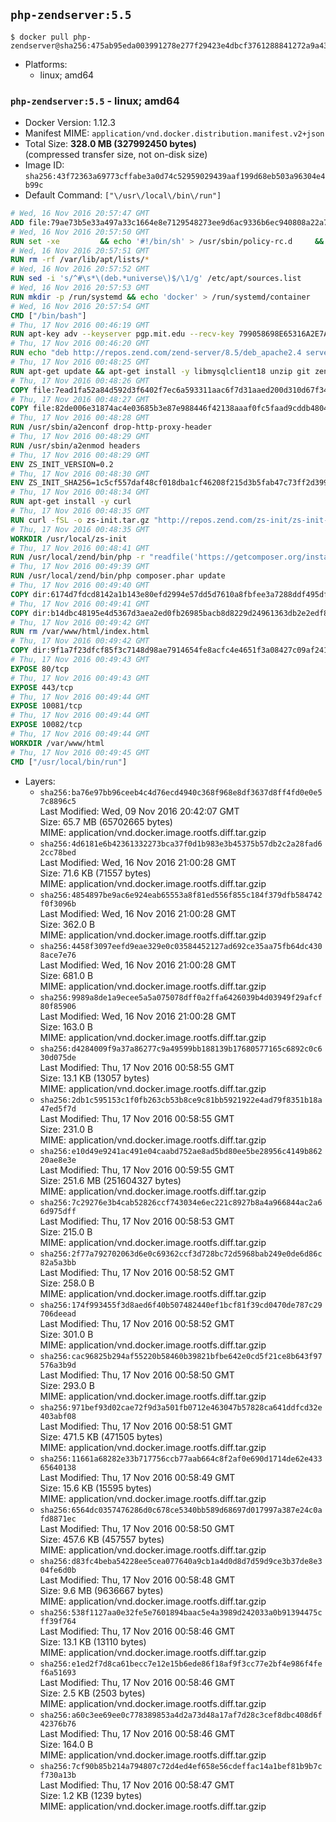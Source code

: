 ## `php-zendserver:5.5`

```console
$ docker pull php-zendserver@sha256:475ab95eda003991278e277f29423e4dbcf3761288841272a9a438ee2ff38a44
```

-	Platforms:
	-	linux; amd64

### `php-zendserver:5.5` - linux; amd64

-	Docker Version: 1.12.3
-	Manifest MIME: `application/vnd.docker.distribution.manifest.v2+json`
-	Total Size: **328.0 MB (327992450 bytes)**  
	(compressed transfer size, not on-disk size)
-	Image ID: `sha256:43f72363a69773cffabe3a0d74c52959029439aaf199d68eb503a96304e4b99c`
-	Default Command: `["\/usr\/local\/bin\/run"]`

```dockerfile
# Wed, 16 Nov 2016 20:57:47 GMT
ADD file:79ae73b5e33a497a33c1664e8e7129548273ee9d6ac9336b6ec940808a22a781 in / 
# Wed, 16 Nov 2016 20:57:50 GMT
RUN set -xe 		&& echo '#!/bin/sh' > /usr/sbin/policy-rc.d 	&& echo 'exit 101' >> /usr/sbin/policy-rc.d 	&& chmod +x /usr/sbin/policy-rc.d 		&& dpkg-divert --local --rename --add /sbin/initctl 	&& cp -a /usr/sbin/policy-rc.d /sbin/initctl 	&& sed -i 's/^exit.*/exit 0/' /sbin/initctl 		&& echo 'force-unsafe-io' > /etc/dpkg/dpkg.cfg.d/docker-apt-speedup 		&& echo 'DPkg::Post-Invoke { "rm -f /var/cache/apt/archives/*.deb /var/cache/apt/archives/partial/*.deb /var/cache/apt/*.bin || true"; };' > /etc/apt/apt.conf.d/docker-clean 	&& echo 'APT::Update::Post-Invoke { "rm -f /var/cache/apt/archives/*.deb /var/cache/apt/archives/partial/*.deb /var/cache/apt/*.bin || true"; };' >> /etc/apt/apt.conf.d/docker-clean 	&& echo 'Dir::Cache::pkgcache ""; Dir::Cache::srcpkgcache "";' >> /etc/apt/apt.conf.d/docker-clean 		&& echo 'Acquire::Languages "none";' > /etc/apt/apt.conf.d/docker-no-languages 		&& echo 'Acquire::GzipIndexes "true"; Acquire::CompressionTypes::Order:: "gz";' > /etc/apt/apt.conf.d/docker-gzip-indexes 		&& echo 'Apt::AutoRemove::SuggestsImportant "false";' > /etc/apt/apt.conf.d/docker-autoremove-suggests
# Wed, 16 Nov 2016 20:57:51 GMT
RUN rm -rf /var/lib/apt/lists/*
# Wed, 16 Nov 2016 20:57:52 GMT
RUN sed -i 's/^#\s*\(deb.*universe\)$/\1/g' /etc/apt/sources.list
# Wed, 16 Nov 2016 20:57:53 GMT
RUN mkdir -p /run/systemd && echo 'docker' > /run/systemd/container
# Wed, 16 Nov 2016 20:57:54 GMT
CMD ["/bin/bash"]
# Thu, 17 Nov 2016 00:46:19 GMT
RUN apt-key adv --keyserver pgp.mit.edu --recv-key 799058698E65316A2E7A4FF42EAE1437F7D2C623
# Thu, 17 Nov 2016 00:46:20 GMT
RUN echo "deb http://repos.zend.com/zend-server/8.5/deb_apache2.4 server non-free" >> /etc/apt/sources.list.d/zend-server.list
# Thu, 17 Nov 2016 00:48:25 GMT
RUN apt-get update && apt-get install -y libmysqlclient18 unzip git zend-server-php-5.5 && /usr/local/zend/bin/zendctl.sh stop
# Thu, 17 Nov 2016 00:48:26 GMT
COPY file:7ead1fa52a84d592d3f6402f7ec6a593311aac6f7d31aaed200d310d67f34d54 in /etc/ 
# Thu, 17 Nov 2016 00:48:27 GMT
COPY file:82de006e31874ac4e03685b3e87e988446f42138aaaf0fc5faad9cddb48040ba in /etc/apache2/conf-available 
# Thu, 17 Nov 2016 00:48:28 GMT
RUN /usr/sbin/a2enconf drop-http-proxy-header
# Thu, 17 Nov 2016 00:48:29 GMT
RUN /usr/sbin/a2enmod headers
# Thu, 17 Nov 2016 00:48:29 GMT
ENV ZS_INIT_VERSION=0.2
# Thu, 17 Nov 2016 00:48:30 GMT
ENV ZS_INIT_SHA256=1c5cf557daf48cf018dba1cf46208f215d3b5fab47c73ff2d39988581ebd6932
# Thu, 17 Nov 2016 00:48:34 GMT
RUN apt-get install -y curl
# Thu, 17 Nov 2016 00:48:35 GMT
RUN curl -fSL -o zs-init.tar.gz "http://repos.zend.com/zs-init/zs-init-docker-${ZS_INIT_VERSION}.tar.gz"     && echo "${ZS_INIT_SHA256} *zs-init.tar.gz" | sha256sum -c -     && mkdir /usr/local/zs-init     && tar xzf zs-init.tar.gz --strip-components=1 -C /usr/local/zs-init     && rm zs-init.tar.gz
# Thu, 17 Nov 2016 00:48:35 GMT
WORKDIR /usr/local/zs-init
# Thu, 17 Nov 2016 00:48:41 GMT
RUN /usr/local/zend/bin/php -r "readfile('https://getcomposer.org/installer');" | /usr/local/zend/bin/php
# Thu, 17 Nov 2016 00:49:39 GMT
RUN /usr/local/zend/bin/php composer.phar update
# Thu, 17 Nov 2016 00:49:40 GMT
COPY dir:6174d7fdcd8142a1b143e80efd2994e57dd5d7610a8fbfee3a7288ddf495dfdf in /usr/local/bin 
# Thu, 17 Nov 2016 00:49:41 GMT
COPY dir:b14dbc48195e4d5367d3aea2ed0fb26985bacb8d8229d24961363db2e2edf8f0 in /usr/local/zend/var/plugins/ 
# Thu, 17 Nov 2016 00:49:42 GMT
RUN rm /var/www/html/index.html
# Thu, 17 Nov 2016 00:49:42 GMT
COPY dir:9f1a7f23dfcf85f3c7148d98ae7914654fe8acfc4e4651f3a08427c09af24198 in /var/www/html 
# Thu, 17 Nov 2016 00:49:43 GMT
EXPOSE 80/tcp
# Thu, 17 Nov 2016 00:49:43 GMT
EXPOSE 443/tcp
# Thu, 17 Nov 2016 00:49:44 GMT
EXPOSE 10081/tcp
# Thu, 17 Nov 2016 00:49:44 GMT
EXPOSE 10082/tcp
# Thu, 17 Nov 2016 00:49:44 GMT
WORKDIR /var/www/html
# Thu, 17 Nov 2016 00:49:45 GMT
CMD ["/usr/local/bin/run"]
```

-	Layers:
	-	`sha256:ba76e97bb96ceeb4c4d76ecd4940c368f968e8df3637d8ff4fd0e0e57c8896c5`  
		Last Modified: Wed, 09 Nov 2016 20:42:07 GMT  
		Size: 65.7 MB (65702665 bytes)  
		MIME: application/vnd.docker.image.rootfs.diff.tar.gzip
	-	`sha256:4d6181e6b42361332273bca37f0d1b983e3b45375b57db2c2a28fad62cc78bed`  
		Last Modified: Wed, 16 Nov 2016 21:00:28 GMT  
		Size: 71.6 KB (71557 bytes)  
		MIME: application/vnd.docker.image.rootfs.diff.tar.gzip
	-	`sha256:4854897be9ac6e924eab65553a8f81ed556f855c184f379dfb584742f0f3096b`  
		Last Modified: Wed, 16 Nov 2016 21:00:28 GMT  
		Size: 362.0 B  
		MIME: application/vnd.docker.image.rootfs.diff.tar.gzip
	-	`sha256:4458f3097eefd9eae329e0c03584452127ad692ce35aa75fb64dc4308ace7e76`  
		Last Modified: Wed, 16 Nov 2016 21:00:28 GMT  
		Size: 681.0 B  
		MIME: application/vnd.docker.image.rootfs.diff.tar.gzip
	-	`sha256:9989a8de1a9ecee5a5a075078dff0a2ffa6426039b4d03949f29afcf80f85906`  
		Last Modified: Wed, 16 Nov 2016 21:00:28 GMT  
		Size: 163.0 B  
		MIME: application/vnd.docker.image.rootfs.diff.tar.gzip
	-	`sha256:d4284009f9a37a86277c9a49599bb188139b17680577165c6892c0c630d075de`  
		Last Modified: Thu, 17 Nov 2016 00:58:55 GMT  
		Size: 13.1 KB (13057 bytes)  
		MIME: application/vnd.docker.image.rootfs.diff.tar.gzip
	-	`sha256:2db1c595153c1f0fb263cb53b8ce9c81bb5921922e4ad79f8351b18a47ed5f7d`  
		Last Modified: Thu, 17 Nov 2016 00:58:55 GMT  
		Size: 231.0 B  
		MIME: application/vnd.docker.image.rootfs.diff.tar.gzip
	-	`sha256:e10d49e9241ac491e04caabd752ae8ad5bd80ee5be28956c4149b86220ae8e3e`  
		Last Modified: Thu, 17 Nov 2016 00:59:55 GMT  
		Size: 251.6 MB (251604327 bytes)  
		MIME: application/vnd.docker.image.rootfs.diff.tar.gzip
	-	`sha256:7c29276e3b4cab52826ccf743034e6ec221c8927b8a4a966844ac2a66d975dff`  
		Last Modified: Thu, 17 Nov 2016 00:58:53 GMT  
		Size: 215.0 B  
		MIME: application/vnd.docker.image.rootfs.diff.tar.gzip
	-	`sha256:2f77a792702063d6e0c69362ccf3d728bc72d5968bab249e0de6d86c82a5a3bb`  
		Last Modified: Thu, 17 Nov 2016 00:58:52 GMT  
		Size: 258.0 B  
		MIME: application/vnd.docker.image.rootfs.diff.tar.gzip
	-	`sha256:174f993455f3d8aed6f40b507482440ef1bcf81f39cd0470de787c29706deead`  
		Last Modified: Thu, 17 Nov 2016 00:58:52 GMT  
		Size: 301.0 B  
		MIME: application/vnd.docker.image.rootfs.diff.tar.gzip
	-	`sha256:cac96825b294af55220b58460b39821bfbe642e0cd5f21ce8b643f97576a3b9d`  
		Last Modified: Thu, 17 Nov 2016 00:58:50 GMT  
		Size: 293.0 B  
		MIME: application/vnd.docker.image.rootfs.diff.tar.gzip
	-	`sha256:971bef93d02cae72f9d3a501fb0712e463047b57828ca641ddfcd32e403abf08`  
		Last Modified: Thu, 17 Nov 2016 00:58:51 GMT  
		Size: 471.5 KB (471505 bytes)  
		MIME: application/vnd.docker.image.rootfs.diff.tar.gzip
	-	`sha256:11661a68282e33b717756ccb77aab664c8f2af0e690d1714de62e43365640138`  
		Last Modified: Thu, 17 Nov 2016 00:58:49 GMT  
		Size: 15.6 KB (15595 bytes)  
		MIME: application/vnd.docker.image.rootfs.diff.tar.gzip
	-	`sha256:6564dc0357476286d0c678ce5340bb589d68697d017997a387e24c0afd8871ec`  
		Last Modified: Thu, 17 Nov 2016 00:58:50 GMT  
		Size: 457.6 KB (457557 bytes)  
		MIME: application/vnd.docker.image.rootfs.diff.tar.gzip
	-	`sha256:d83fc4beba54228ee5cea077640a9cb1a4d0d8d7d59d9ce3b37de8e304fe6d0b`  
		Last Modified: Thu, 17 Nov 2016 00:58:48 GMT  
		Size: 9.6 MB (9636667 bytes)  
		MIME: application/vnd.docker.image.rootfs.diff.tar.gzip
	-	`sha256:538f1127aa0e32fe5e7601894baac5e4a3989d242033a0b91394475cff39f764`  
		Last Modified: Thu, 17 Nov 2016 00:58:46 GMT  
		Size: 13.1 KB (13110 bytes)  
		MIME: application/vnd.docker.image.rootfs.diff.tar.gzip
	-	`sha256:e1ed2f7d8ca61becc7e12e15b6ede86f18af9f3cc77e2bf4e986f4fef6a51693`  
		Last Modified: Thu, 17 Nov 2016 00:58:46 GMT  
		Size: 2.5 KB (2503 bytes)  
		MIME: application/vnd.docker.image.rootfs.diff.tar.gzip
	-	`sha256:a60c3ee69ee0c778389853a4d2a73d48a17af7d28c3cef8dbc408d6f42376b76`  
		Last Modified: Thu, 17 Nov 2016 00:58:46 GMT  
		Size: 164.0 B  
		MIME: application/vnd.docker.image.rootfs.diff.tar.gzip
	-	`sha256:7cf90b85b214a794807c72d4ed4ef658e56cdeffac14a1bef81b9b7cf730a13b`  
		Last Modified: Thu, 17 Nov 2016 00:58:47 GMT  
		Size: 1.2 KB (1239 bytes)  
		MIME: application/vnd.docker.image.rootfs.diff.tar.gzip
